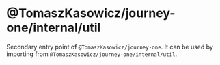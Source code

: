 # @TomaszKasowicz/journey-one/internal/util

Secondary entry point of `@TomaszKasowicz/journey-one`. It can be used by importing from `@TomaszKasowicz/journey-one/internal/util`.

